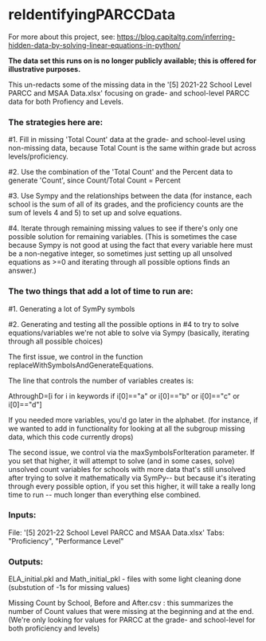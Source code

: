 # reIdentifyingPARCCData

For more about this project, see: https://blog.capitaltg.com/inferring-hidden-data-by-solving-linear-equations-in-python/

**The data set this runs on is no longer publicly available; this is offered for illustrative purposes.**

This un-redacts some of the missing data in the '[5] 2021-22 School Level PARCC and MSAA Data.xlsx' focusing on grade- and school-level PARCC data for both Profiency and Levels. 

### The strategies here are:

  #1. Fill in missing 'Total Count' data at the grade- and school-level using non-missing data, because Total Count is the same within grade but across levels/proficiency.
  
  #2. Use the combination of the 'Total Count' and the Percent data to generate 'Count', since Count/Total Count = Percent
  
  #3. Use Sympy and the relationships between the data (for instance, each school is the sum of all of its grades, and the proficiency counts are the sum of levels 4 and 5) to set up and solve equations.
  
  #4. Iterate through remaining missing values to see if there's only one possible solution for remaining variables. (This is sometimes the case because Sympy is not good at using the fact that every variable here must be a non-negative integer, so sometimes just setting up all unsolved equations as >=0 and iterating through all possible options finds an answer.)
  
### The two things that add a lot of time to run are:

  #1. Generating a lot of SymPy symbols
  
  #2. Generating and testing all the possible options in #4 to try to solve equations/variables we're not able to solve via Sympy (basically, iterating through all possible choices)
    
The first issue, we control in the function replaceWithSymbolsAndGenerateEquations.

The line that controls the number of variables creates is:

AthroughD=[i for i in keywords if i[0]=="a" or i[0]=="b" or i[0]=="c" or i[0]=="d"]

If you needed more variables, you'd go later in the alphabet. (for instance, if we wanted to add in functionality for looking at all the subgroup missing data, which this code currently drops)
    
The second issue, we control via the maxSymbolsForIteration parameter. If you set that higher, it will attempt to solve (and in some cases, solve) unsolved count variables for schools with more data that's still unsolved after trying to solve it mathematically via
SymPy-- but because it's iterating through every possible option, if you set this higher, it will take a really long time to run -- much longer than everything else combined.

### Inputs:

File: '[5] 2021-22 School Level PARCC and MSAA Data.xlsx'
Tabs: "Proficiency", "Performance Level"

### Outputs:

ELA_initial.pkl and Math_initial_pkl - files with some light cleaning done (substution of -1s for missing values)

Missing Count by School, Before and After.csv : this summarizes the number of Count values that were missing at the beginning and at the end. (We're only looking for values for PARCC at the grade- and school-level for both proficiency and levels)
